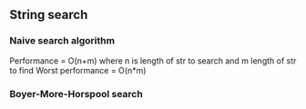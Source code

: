 String search
-

### Naive search algorithm

Performance = O(n+m) where n is length of str to search and m length of str to find
Worst performance = O(n*m)

### Boyer-More-Horspool search

